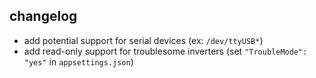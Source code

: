 ## changelog
- add potential support for serial devices (ex: `/dev/ttyUSB*`)
- add read-only support for troublesome inverters (set `"TroubleMode": "yes"` in `appsettings.json`)